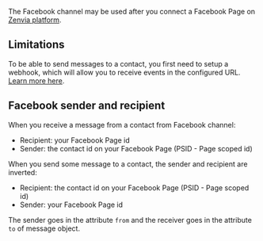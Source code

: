 The Facebook channel may be used after you connect a Facebook Page on [Zenvia platform](https://app.zenvia.com/home/credentials/facebook/list).


## Limitations

To be able to send messages to a contact, you first need to setup a webhook, which will allow you to receive events in the configured URL. [Learn more here](#tag/Webhooks).


## Facebook sender and recipient

When you receive a message from a contact from Facebook channel:

* Recipient: your Facebook Page id
* Sender: the contact id on your Facebook Page (PSID - Page scoped id)

When you send some message to a contact, the sender and recipient are inverted:

* Recipient: the contact id on your Facebook Page (PSID - Page scoped id)
* Sender: your Facebook Page id

The sender goes in the attribute `from` and the receiver goes in the attribute `to` of message object.
